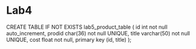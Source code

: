 # Lab4

CREATE TABLE IF NOT EXISTS lab5_product_table (
    id int not null auto_increment,
    prodid char(36) not null UNIQUE,
    title varchar(50) not null UNIQUE,
    cost float not null,
    primary key (id, title)
);
